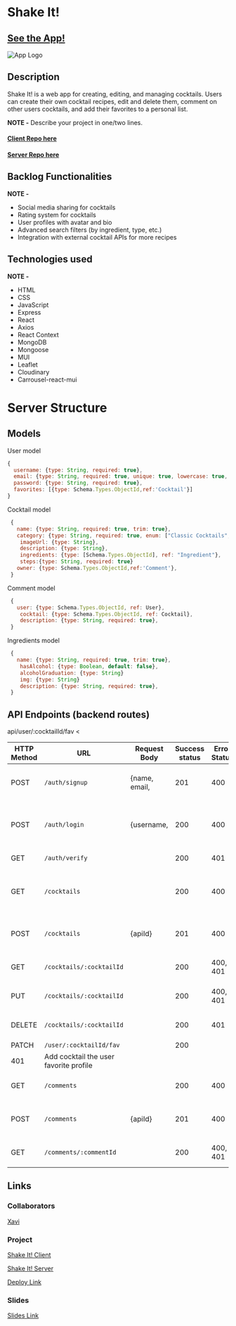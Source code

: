 # Shake It!

## [See the App!](https://shakeit-project.netlify.app)

![App Logo](https://ibb.co/L8pb1WD)

## Description
Shake It! is a web app for creating, editing, and managing cocktails. Users can create their own cocktail recipes, edit and delete them, comment on other users cocktails, and add their favorites to a personal list.

**NOTE -** Describe your project in one/two lines.

#### [Client Repo here](https://github.com/Valveider-X/ShakeIt)
#### [Server Repo here](https://github.com/Valveider-X/ShakeIt-Server)

## Backlog Functionalities

**NOTE -** 
- Social media sharing for cocktails
- Rating system for cocktails
- User profiles with avatar and bio
- Advanced search filters (by ingredient, type, etc.)
- Integration with external cocktail APIs for more recipes

## Technologies used

**NOTE -** 
- HTML
- CSS
- JavaScript
- Express
- React
- Axios
- React Context
- MongoDB
- Mongoose
- MUI
- Leaflet
- Cloudinary
- Carrousel-react-mui

# Server Structure

## Models

User model

```javascript
{
  username: {type: String, required: true},
  email: {type: String, required: true, unique: true, lowercase: true, trim: true},
  password: {type: String, required: true},
  favorites: [{type: Schema.Types.ObjectId,ref:'Cocktail'}]
}
```

Cocktail model

```javascript
 {
   name: {type: String, required: true, trim: true},
   category: {type: String, required: true, enum: ["Classic Cocktails", "Highballs", "Seasonal Cocktails", "Dessert Cocktails", "Mocktails", "Fizz Cocktails", "Tiki Cocktails", "Bitter Cocktails", "Punches", "Aged Cocktails", "Coffee Cocktails", "Sour Cocktails", "Infused Cocktails", "Modern Classics", "Egg White Cocktails", "Crushed Ice Cocktails",  "Sweet and Sour Cocktails", "Fresh Herb Cocktails", "Spiced Cocktails", "Smoked Cocktails"],
    imageUrl: {type: String},
    description: {type: String},
    ingredients: {type: [Schema.Types.ObjectId], ref: "Ingredient"},
    steps:{type: String, required: true}
   owner: {type: Schema.Types.ObjectId,ref:'Comment'},
 }
```
Comment model

```javascript
 {
   user: {type: Schema.Types.ObjectId, ref: User},
    cocktail: {type: Schema.Types.ObjectId, ref: Cocktail},
    description: {type: String, required: true},
 }
```
Ingredients model

```javascript
 {
   name: {type: String, required: true, trim: true},
    hasAlcohol: {type: Boolean, default: false},
    alcoholGraduation: {type: String}
    img: {type: String}
    description: {type: String, required: true},
 }
```
## API Endpoints (backend routes)


api/user/:cocktailId/fav <

| HTTP Method | URL                     | Request Body               | Success status | Error Status | Description                                                 |
| ----------- | ----------------------- | ---------------------------| -------------- | --------------------------------------- | --------------------------------------------------------------------------------------------------------------------------------|
| POST        | `/auth/signup`          | {name, email,     | 201    | 400          | Registers the user in the Database                                |  password}        |
| POST        | `/auth/login`           | {username,        | 200    | 400          | Validates credentials, creates and sends Token                                   | password}         |
| GET         | `/auth/verify`          |                   | 200    | 401          | Verifies the user Token                                   |                   |
| GET         | `/cocktails`            |                   | 200    | 400          | Show cocktails in the DB, only titles and images                                  |                   |
| POST        | `/cocktails`            | {apiId}           | 201    | 400          | Creates a new Cocktail Document                                |                   |
| GET         | `/cocktails/:cocktailId`|                   | 200    | 400, 401     | Sends all cocktails Details                                 |                   |
| PUT         | `/cocktails/:cocktailId`|                   | 200    | 400, 401     | Edits cocktails document                                |                   |
| DELETE      | `/cocktails/:cocktailId`|                   | 200    | 401          | Deletes cocktails document                                |                   |
| PATCH       | `/user/:cocktailId/fav` |                   | 200    | 
401           | Add cocktail the user favorite profile      |                        
| GET         | `/comments`             |                   | 200    | 400          | Show comments in the DB      |
| POST        | `/comments`             | {apiId}           | 201    | 400          | Creates a new Cocktail Document                                |                   |
| GET         | `/comments/:commentId`  |                   | 200    | 400, 401     | Sends all cocktails Details                                 |

  
## Links

### Collaborators

[Xavi](www.github-url.com)


### Project

[Shake It! Client](https://github.com/Valveider-X/ShakeIt)

[Shake It! Server](https://github.com/Valveider-X/ShakeIt-Server)

[Deploy Link](https://shakeit-project.netlify.app/)


### Slides

[Slides Link](www.your-slides-url-here.com)